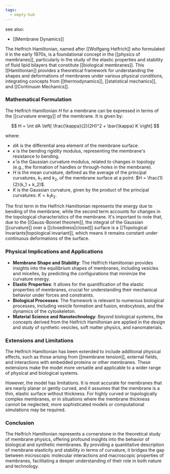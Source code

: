 ```yaml
---
tags:
  - empty-hub
---
```

see also:
- [[Membrane Dynamics]]

The Helfrich Hamiltonian, named after [[Wolfgang Helfrich]] who formulated it in the early 1970s, is a foundational concept in the [[physics of membranes]], particularly in the study of the elastic properties and stability of fluid lipid bilayers that constitute [[biological membranes]]. This [[Hamiltonian]] provides a theoretical framework for understanding the shapes and deformations of membranes under various physical conditions, integrating concepts from [[thermodynamics]], [[statistical mechanics]], and [[Continuum Mechanics]].

### Mathematical Formulation

The Helfrich Hamiltonian $H$ for a membrane can be expressed in terms of the [[curvature energy]] of the membrane. It is given by:

$$ H = \int dA \left[ \frac{\kappa}{2}(2H)^2 + \bar{\kappa} K \right] $$

where:
- $dA$ is the differential area element of the membrane surface.
- $\kappa$ is the bending rigidity modulus, representing the membrane's resistance to bending.
- $\bar{\kappa}$ is the Gaussian curvature modulus, related to changes in topology (e.g., the formation of handles or through-holes in the membrane).
- $H$ is the mean curvature, defined as the average of the principal curvatures, $k_1$ and $k_2$, of the membrane surface at a point: $H = \frac{1}{2}(k_1 + k_2)$.
- $K$ is the Gaussian curvature, given by the product of the principal curvatures: $K = k_1k_2$.

The first term in the Helfrich Hamiltonian represents the energy due to bending of the membrane, while the second term accounts for changes in the topological characteristics of the membrane. It's important to note that, due to the [[Gauss-Bonnet theorem]], the integral of the Gaussian [[curvature]] over a [[closedness|closed]] surface is a [[Topological Invariants|topological invariant]], which means it remains constant under continuous deformations of the surface.

### Physical Implications and Applications

- **Membrane Shape and Stability**: The Helfrich Hamiltonian provides insights into the equilibrium shapes of membranes, including vesicles and micelles, by predicting the configurations that minimize the curvature energy.
- **Elastic Properties**: It allows for the quantification of the elastic properties of membranes, crucial for understanding their mechanical behavior under forces and constraints.
- **Biological Processes**: The framework is relevant to numerous biological processes, including vesicle formation and fusion, endocytosis, and the dynamics of the cytoskeleton.
- **Material Science and Nanotechnology**: Beyond biological systems, the concepts derived from the Helfrich Hamiltonian are applied in the design and study of synthetic vesicles, soft matter physics, and nanomaterials.

### Extensions and Limitations

The Helfrich Hamiltonian has been extended to include additional physical effects, such as those arising from [[membrane tension]], external fields, and interactions with embedded proteins or other membranes. These extensions make the model more versatile and applicable to a wider range of physical and biological systems.

However, the model has limitations. It is most accurate for membranes that are nearly planar or gently curved, and it assumes that the membrane is a thin, elastic surface without thickness. For highly curved or topologically complex membranes, or in situations where the membrane thickness cannot be neglected, more sophisticated models or computational simulations may be required.

### Conclusion

The Helfrich Hamiltonian represents a cornerstone in the theoretical study of membrane physics, offering profound insights into the behavior of biological and synthetic membranes. By providing a quantitative description of membrane elasticity and stability in terms of curvature, it bridges the gap between microscopic molecular interactions and macroscopic properties of membranes, facilitating a deeper understanding of their role in both nature and technology.